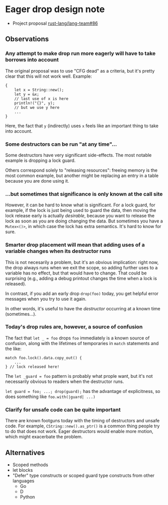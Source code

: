 # Eager drop design note

- Project proposal [rust-lang/lang-team#86](https://github.com/rust-lang/lang-team/issues/86)

## Observations

### Any attempt to make drop run more eagerly will have to take borrows into account

The original proposal was to use "CFG dead" as a criteria, but it's pretty clear that this will not work well. Example:

```rust=
{
    let x = String::new();
    let y = &x;
    // last use of x is here
    println!("{}", y);
    // but we use y here
    ...
}
```

Here, the fact that `y` (indirectly) uses `x` feels like an important thing to take into account.

### Some destructors can be run "at any time"...

Some destructors have very significant side-effects. The most notable example is dropping a lock guard.

Others correspond solely to "releasing resources": freeing memory is the most common example, but another might be replacing an entry in a table because you are done using it.

### ...but sometimes that significance is only known at the call site

However, it can be hard to know what is significant. For a lock guard, for example, if the lock is just being used to guard the data, then moving the lock release early is actually _desirable_, because you want to release the lock as soon as you are doing changing the data. But sometimes you have a `Mutex<()>`, in which case the lock has extra semantics. It's hard to know for sure.

### Smarter drop placement will mean that adding uses of a variable changes when its destructor runs

This is not necesarily a problem, but it's an obvious implication: right now, the drop always runs when we exit the scope, so adding further uses to a variable has no effect, but that would have to change. That could be surprising (e.g., adding a debug printout changes the time when a lock is released).

In contrast, if you add an early drop `drop(foo)` today, you get helpful error messages when you try to use it again.

In other words, it's useful to have the _destructor_ occurring at a known time (sometimes...).

### Today's drop rules are, however, a source of confusion

The fact that `let _ = foo` drops `foo` immediately is a known source of confusion, along with the lifetimes of temporaries in `match` statements and the like:

```rust=
match foo.lock().data.copy_out() {
    ...
} // lock released here!
```

The `let _guard = foo` pattern is probably what prople want, but it's not necessarily obvious to readers when the destructor runs.

`let guard = foo; ...; drop(guard);` has the advantage of explicitness, so does something like `foo.with(|guard| ...)`

### Clarify for unsafe code can be quite important

There are known footguns today with the timing of destructors and unsafe code. For example, `CString::new().as_ptr()` is a common thing people try to do that does not work. Eager destructors would enable more motion, which might exacerbate the problem.

## Alternatives

- Scoped methods
- let blocks
- "Defer" type constructs or scoped guard type constructs from other languages
  - Go
  - D
  - Python
